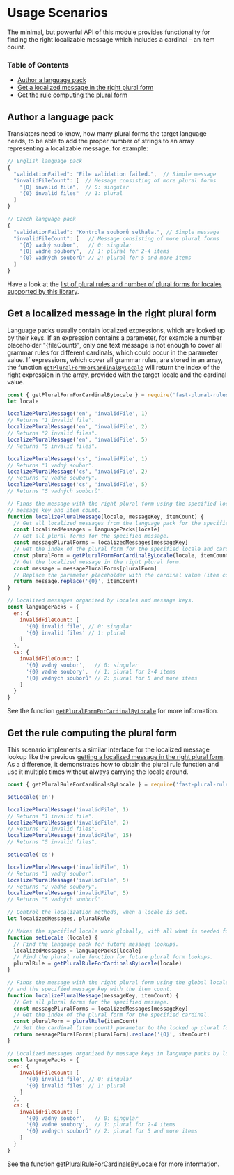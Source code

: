# Usage Scenarios

The minimal, but powerful API of this module provides functionality for finding the right localizable message which includes a cardinal - an item count.

### Table of Contents

- [Author a language pack](#author-a-language-pack)
- [Get a localized message in the right plural form](#get-a-localized-message-in-the-right-plural-form)
- [Get the rule computing the plural form](#get-the-rule-computing-the-plural-form)

## Author a language pack

Translators need to know, how many plural forms the target language needs, to be able to add the proper number of strings to an array representing a localizable message. for example:

```js
// English language pack
{
  "validationFailed": "File validation failed.",  // Simple message
  "invalidFileCount": [  // Message consisting of more plural forms
    "{0} invalid file",  // 0: singular
    "{0} invalid files"  // 1: plural
  ]
}

// Czech language pack
{
  "validationFailed": "Kontrola souborů selhala.", // Simple message
  "invalidFileCount": [   // Message consisting of more plural forms
    "{0} vadný soubor",   // 0: singular
    "{0} vadné soubory",  // 1: plural for 2-4 items
    "{0} vadných souborů" // 2: plural for 5 and more items
  ]
}
```

Have a look at the [list of plural rules and number of plural forms for locales supported by this library](./languages.md#supported-languages).

## Get a localized message in the right plural form

Language packs usually contain localized expressions, which are looked up by their keys. If an expression contains a parameter, for example a number placeholder "{fileCount}", only one text message is not enough to cover all grammar rules for different cardinals, which could occur in the parameter value. If expressions, which cover all grammar rules, are stored in an array, the function [`getPluralFormForCardinalByLocale`](./API.md#getpluralformforcardinalbylocale) will return the index of the right expression in the array, provided with the target locale and the cardinal value.

```js
const { getPluralFormForCardinalByLocale } = require('fast-plural-rules')
let locale

localizePluralMessage('en', 'invalidFile', 1)
// Returns "1 invalid file".
localizePluralMessage('en', 'invalidFile', 2)
// Returns "2 invalid files".
localizePluralMessage('en', 'invalidFile', 5)
// Returns "5 invalid files".

localizePluralMessage('cs', 'invalidFile', 1)
// Returns "1 vadný soubor".
localizePluralMessage('cs', 'invalidFile', 2)
// Returns "2 vadné soubory".
localizePluralMessage('cs', 'invalidFile', 5)
// Returns "5 vadných souborů".

// Finds the message with the right plural form using the specified locale,
// message key and item count.
function localizePluralMessage(locale, messageKey, itemCount) {
  // Get all localized messages from the language pack for the specified locale.
  const localizedMessages = languagePacks[locale]
  // Get all plural forms for the specified message.
  const messagePluralForms = localizedMessages[messageKey]
  // Get the index of the plural form for the specified locale and cardinal.
  const pluralForm = getPluralFormForCardinalByLocale(locale, itemCount)
  // Get the localized message in the right plural form.
  const message = messagePluralForms[pluralForm]
  // Replace the parameter placeholder with the cardinal value (item count).
  return message.replace('{0}', itemCount)
}

// Localized messages organized by locales and message keys.
const languagePacks = {
  en: {
    invalidFileCount: [
      '{0} invalid file', // 0: singular
      '{0} invalid files' // 1: plural
    ]
  },
  cs: {
    invalidFileCount: [
      '{0} vadný soubor',   // 0: singular
      '{0} vadné soubory',  // 1: plural for 2-4 items
      '{0} vadných souborů' // 2: plural for 5 and more items
    ]
  }
}
```

See the function [`getPluralFormForCardinalByLocale`](./API.md#getpluralformforcardinalbylocale) for more information.

## Get the rule computing the plural form

This scenario implements a similar interface for the localized message lookup like the previous [getting a localized message in the right plural form](#get-a-localized-message-in-the-right-plural-form). As a difference, it demonstrates how to obtain the plural rule function and use it multiple times without always carrying the locale around.

```js
const { getPluralRuleForCardinalsByLocale } = require('fast-plural-rules')

setLocale('en')

localizePluralMessage('invalidFile', 1)
// Returns "1 invalid file".
localizePluralMessage('invalidFile', 2)
// Returns "2 invalid files".
localizePluralMessage('invalidFile', 15)
// Returns "5 invalid files".

setLocale('cs')

localizePluralMessage('invalidFile', 1)
// Returns "1 vadný soubor".
localizePluralMessage('invalidFile', 5)
// Returns "2 vadné soubory".
localizePluralMessage('invalidFile', 5)
// Returns "5 vadných souborů".

// Control the localization methods, when a locale is set.
let localizedMessages, pluralRule

// Makes the specified locale work globally, with all what is needed for it.
function setLocale (locale) {
  // Find the language pack for future message lookups.
  localizedMessages = languagePacks[locale]
  // Find the plural rule function for future plural form lookups.
  pluralRule = getPluralRuleForCardinalsByLocale(locale)
}

// Finds the message with the right plural form using the global locale
// and the specified message key with the item count.
function localizePluralMessage(messageKey, itemCount) {
  // Get all plural forms for the specified message.
  const messagePluralForms = localizedMessages[messageKey]
  // Get the index of the plural form for the specified cardinal.
  const pluralForm = pluralRule(itemCount)
  // Set the cardinal (item count) parameter to the looked up plural form.
  return messagePluralForms[pluralForm].replace('{0}', itemCount)
}

// Localized messages organized by message keys in language packs by locales.
const languagePacks = {
  en: {
    invalidFileCount: [
      '{0} invalid file', // 0: singular
      '{0} invalid files' // 1: plural
    ]
  },
  cs: {
    invalidFileCount: [
      '{0} vadný soubor',   // 0: singular
      '{0} vadné soubory',  // 1: plural for 2-4 items
      '{0} vadných souborů' // 2: plural for 5 and more items
    ]
  }
}
```

See the function [getPluralRuleForCardinalsByLocale](./API.md#getpluralruleforcardinalsbylocale) for more information.
